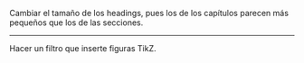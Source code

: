 



Cambiar el tamaño de los headings, pues los de los capítulos parecen más
pequeños que los de las secciones.


---


Hacer un filtro que inserte figuras TikZ.



